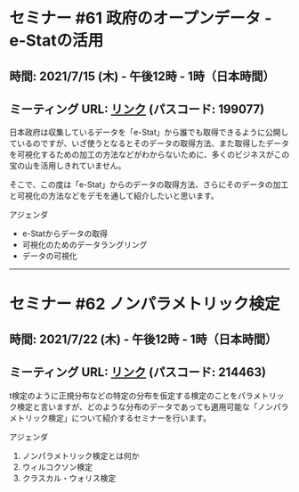# セミナー #61 政府のオープンデータ - e-Statの活用

## 時間: 2021/7/15 (木) - 午後12時 - 1時（日本時間）

## ミーティング URL: [リンク](https://us02web.zoom.us/j/89552871971?pwd=QU9nVkE4ZmRkT3ZXL3VxUFR6SzRzUT09) (パスコード: 199077)

日本政府は収集しているデータを「e-Stat」から誰でも取得できるように公開しているのですが、いざ使うとなるとそのデータの取得方法、また取得したデータを可視化するための加工の方法などがわからないために、多くのビジネスがこの宝の山を活用しきれていません。

そこで、この度は「e-Stat」からのデータの取得方法、さらにそのデータの加工と可視化の方法などをデモを通して紹介したいと思います。

アジェンダ

* e-Statからデータの取得
* 可視化のためのデータラングリング
* データの可視化

---

# セミナー #62 ノンパラメトリック検定

## 時間: 2021/7/22 (木) - 午後12時 - 1時（日本時間）

## ミーティング URL: [リンク](https://us02web.zoom.us/j/331585134?pwd=VGVyeXBRWjFMT2hESFdhSU45Z2d0dz09) (パスコード: 214463)

t検定のように正規分布などの特定の分布を仮定する検定のことをパラメトリック検定と言いますが、どのような分布のデータであっても適用可能な「ノンパラメトリック検定」について紹介するセミナーを行います。

アジェンダ

1. ノンパラメトリック検定とは何か
2. ウィルコクソン検定
3. クラスカル・ウォリス検定
